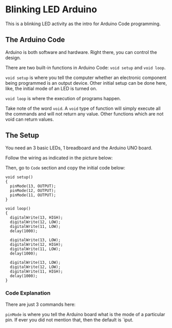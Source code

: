 # Blinking LED Arduino
This is a blinking LED activity as the intro for 
Arduino Code programming.

## The Arduino Code
Arduino is both software and hardware. Right there,
you can control the design.

There are two built-in functions in Arduino Code:
`void setup` and `void loop`.

`void setup` is where you tell the computer whether
an electronic component being programmed is an
output device. Other initial setup can be
done here, like, the initial mode of an LED
is turned on.

`void loop` is where the execution of programs
happen.

Take note of the word `void`. A `void` type 
of function will simply execute all the commands
and will not return any value. Other functions
which are not void can return values.

## The Setup
You need an 3 basic LEDs, 1 breadboard and
the Arduino UNO board.

Follow the wiring as indicated in the picture
below:


Then, go to `Code` section and copy the initial
code below:

```
void setup()
{
  pinMode(13, OUTPUT);
  pinMode(12, OUTPUT);
  pinMode(11, OUTPUT);
}

void loop()
{
  digitalWrite(13, HIGH);
  digitalWrite(12, LOW);
  digitalWrite(11, LOW);
  delay(1000);
  
  digitalWrite(13, LOW);
  digitalWrite(12, HIGH);
  digitalWrite(11, LOW);
  delay(1000);
  
  digitalWrite(13, LOW);
  digitalWrite(12, LOW);
  digitalWrite(11, HIGH);
  delay(1000);
}
```

### Code Explanation
There are just 3 commands here:

`pinMode` is where you tell the Arduino
board what is the mode of a particular pin.
If ever you did not mention that, then the
default is `iput.
